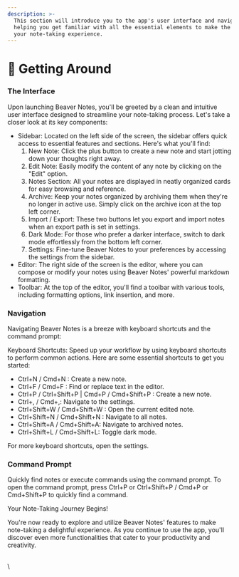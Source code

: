 ```yaml
---
description: >-
  This section will introduce you to the app's user interface and navigation,
  helping you get familiar with all the essential elements to make the most of
  your note-taking experience.
---
```


# 📔 Getting Around

### The Interface

Upon launching Beaver Notes, you'll be greeted by a clean and intuitive user interface designed to streamline your note-taking process. Let's take a closer look at its key components:

* Sidebar: Located on the left side of the screen, the sidebar offers quick access to essential features and sections. Here's what you'll find:
  1. New Note: Click the plus button to create a new note and start jotting down your thoughts right away.
  2. Edit Note: Easily modify the content of any note by clicking on the "Edit" option.
  3. Notes Section: All your notes are displayed in neatly organized cards for easy browsing and reference.
  4. Archive: Keep your notes organized by archiving them when they're no longer in active use. Simply click on the archive icon at the top left corner.
  5. Import / Export: These two buttons let you export and import notes when an export path is set in settings.
  6. Dark Mode: For those who prefer a darker interface, switch to dark mode effortlessly from the bottom left corner.
  7. Settings: Fine-tune Beaver Notes to your preferences by accessing the settings from the sidebar.
* Editor: The right side of the screen is the editor, where you can compose or modify your notes using Beaver Notes' powerful markdown formatting.
* Toolbar: At the top of the editor, you'll find a toolbar with various tools, including formatting options, link insertion, and more.

### Navigation

Navigating Beaver Notes is a breeze with keyboard shortcuts and the command prompt:

Keyboard Shortcuts: Speed up your workflow by using keyboard shortcuts to perform common actions. Here are some essential shortcuts to get you started:

* Ctrl+N / Cmd+N : Create a new note.
* Ctrl+F / Cmd+F : Find or replace text in the editor.&#x20;
* Ctrl+P / Ctrl+Shift+P | Cmd+P / Cmd+Shift+P : Create a new note.
* Ctrl+, / Cmd+,: Navigate to the settings.
* Ctrl+Shift+W / Cmd+Shift+W : Open the current edited note.
* Ctrl+Shift+N / Cmd+Shift+N : Navigate to all notes.
* Ctrl+Shift+A / Cmd+Shift+A: Navigate to archived notes.
* Ctrl+Shift+L / Cmd+Shift+L: Toggle dark mode.

For more keyboard shortcuts, open the settings.

### Command Prompt

Quickly find notes or execute commands using the command prompt. To open the command prompt, press Ctrl+P or Ctrl+Shift+P / Cmd+P or Cmd+Shift+P to quickly find a command.

Your Note-Taking Journey Begins!

You're now ready to explore and utilize Beaver Notes' features to make note-taking a delightful experience. As you continue to use the app, you'll discover even more functionalities that cater to your productivity and creativity.

\
\
